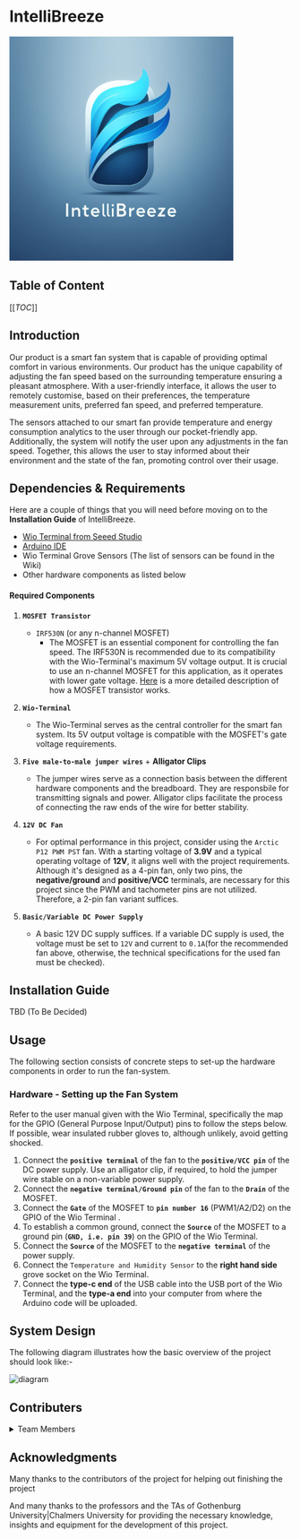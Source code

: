 # IntelliBreeze

<img src="graphics/logo.jpeg" alt="image info" width="400" height="400">

## Table of Content 

[[_TOC_]] 

## Introduction

Our product is a smart fan system that is capable of providing optimal comfort in various environments. Our product has the unique capability of adjusting the fan speed based on the surrounding temperature ensuring a pleasant atmosphere. With a user-friendly interface, it allows the user to remotely customise, based on their preferences, the temperature measurement units, preferred fan speed, and preferred temperature.

The sensors attached to our smart fan provide temperature and energy consumption analytics to the user through our pocket-friendly app. Additionally, the system will notify the user upon any adjustments in the fan speed. Together, this allows the user to stay informed about their environment and the state of the fan, promoting control over their usage.

## Dependencies & Requirements

Here are a couple of things that you will need before moving on to the **Installation Guide** of IntelliBreeze.

- [Wio Terminal from Seeed Studio](https://www.seeedstudio.com/Wio-Terminal-p-4509.html)
- [Arduino IDE](https://www.arduino.cc/en/software)
- Wio Terminal Grove Sensors (The list of sensors can be found in the Wiki)
- Other hardware components as listed below

#### **Required Components**

1. **`MOSFET Transistor`**
   - `IRF530N` (or any n-channel MOSFET)
     - The MOSFET is an essential component for controlling the fan speed. The IRF530N is recommended due to its compatibility with the Wio-Terminal's maximum 5V voltage output. It is crucial to use an n-channel MOSFET for this application, as it operates with lower gate voltage. [Here](https://www.nextpcb.com/blog/how-does-a-mosfet-work) is a more detailed description of how a MOSFET transistor works.

2. **`Wio-Terminal`**
    - The Wio-Terminal serves as the central controller for the smart fan system. Its 5V output voltage is compatible with the MOSFET's gate voltage requirements.

3. **`Five male-to-male jumper wires`** + **Alligator Clips**
    - The jumper wires serve as a connection basis between the different hardware components and the breadboard. They are responsbile for transmitting signals and power. Alligator clips facilitate the process of connecting the raw ends of the wire for better stability.

4. **`12V DC Fan`**
    - For optimal performance in this project, consider using the `Arctic P12 PWM PST` fan. With a starting voltage of **3.9V** and a typical operating voltage of **12V**, it aligns well with the project requirements. Although it's designed as a 4-pin fan, only two pins, the **negative/ground** and **positive/VCC** terminals, are necessary for this project since the PWM and tachometer pins are not utilized. Therefore, a 2-pin fan variant suffices.

5. **`Basic/Variable DC Power Supply`**
    - A basic 12V DC supply suffices. If a variable DC supply is used, the voltage must be set to `12V` and current to `0.1A`(for the recommended fan above, otherwise, the technical specifications for the used fan must be checked).




## Installation Guide 

TBD (To Be Decided)


## Usage

The following section consists of concrete steps to set-up the hardware components in order to run the fan-system.

### Hardware - Setting up the Fan System

Refer to the user manual given with the Wio Terminal, specifically the map for the GPIO (General Purpose Input/Output) pins to follow the steps below. If possible, wear insulated rubber gloves to, although unlikely, avoid getting shocked. 
1. Connect the **`positive terminal`** of the fan to the **`positive/VCC pin`** of the DC power supply. Use an alligator clip, if required, to hold the jumper wire stable on a non-variable power supply.
2. Connect the **`negative terminal/Ground pin`** of the fan to the **`Drain`** of the MOSFET.
3. Connect the **`Gate`** of the MOSFET to **`pin number 16`** (PWM1/A2/D2) on the GPIO of the Wio Terminal .
4. To establish a common ground, connect the **`Source`** of the MOSFET to a ground pin (**`GND, i.e. pin 39`**) on the GPIO of the Wio Terminal.
5. Connect the **`Source`** of the MOSFET to the **`negative terminal`** of the power supply.  
6. Connect the `Temperature and Humidity Sensor` to the **right hand side** grove socket on the Wio Terminal.
7. Connect the **type-c end** of the USB cable into the USB port of the Wio Terminal, and the **type-a end** into your computer from where the Arduino code will be uploaded.

## System Design

The following diagram illustrates how the basic overview of the project should look like:-

![diagram](/uploads/e0d46160a709ef92ca2b59f12a5f4e79/diagram.png)

## Contributers

<details><summary>Team Members</summary>

- Nabil Al Sayed

- Manas Ahuja

- Vaibhav Puram

- Raghav Khurana

- Mohamed Taha Jasser
</details>

## Acknowledgments

Many thanks to the contributors of the project for helping out finishing the project

And many thanks to the professors and the TAs of Gothenburg University|Chalmers University for providing the necessary knowledge, insights and equipment for the development of this project.
